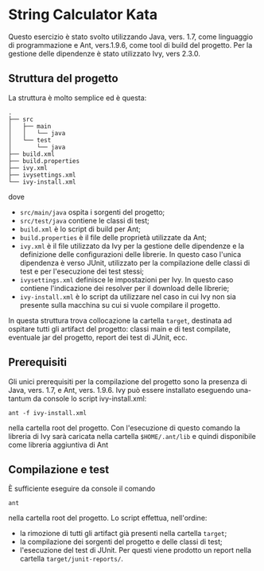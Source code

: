# String Calculator Kata
Questo esercizio è stato svolto utilizzando Java, vers. 1.7, come linguaggio di programmazione e Ant, vers.1.9.6, come tool di build del progetto. Per la gestione delle dipendenze è stato utilizzato Ivy, vers 2.3.0.

## Struttura del progetto
La struttura è molto semplice ed è questa:
```
.
├── src
│   ├── main
│   │   └── java
│   └── test
│       └── java
├── build.xml
├── build.properties
├── ivy.xml
├── ivysettings.xml
└── ivy-install.xml
```
dove

* `src/main/java` ospita i sorgenti del progetto;
* `src/test/java` contiene le classi di test;
* `build.xml` è lo script di build per Ant;
* `build.properties` è il file delle proprietà utilizzate da Ant;
* `ivy.xml` è il file utilizzato da Ivy per la gestione delle dipendenze e la definizione delle configurazioni delle librerie. In questo caso l'unica dipendenza è verso JUnit, utilizzato per la compilazione delle classi di test e per l'esecuzione dei test stessi;
* `ivysettings.xml` definisce le impostazioni per Ivy. In questo caso contiene l'indicazione dei resolver per il download delle librerie;
* `ivy-install.xml` è lo script da utilizzare nel caso in cui Ivy non sia presente sulla macchina su cui si vuole compilare il progetto.

In questa struttura trova collocazione la cartella `target`, destinata ad ospitare tutti gli artifact del progetto: classi main e di test compilate, eventuale jar del progetto, report dei test di JUnit, ecc.

## Prerequisiti
Gli unici prerequisiti per la compilazione del progetto sono la presenza di Java, vers. 1.7, e Ant, vers. 1.9.6. Ivy può essere installato eseguendo una-tantum da console lo script ivy-install.xml:
```
ant -f ivy-install.xml
```
nella cartella root del progetto. Con l'esecuzione di questo comando la libreria di Ivy sarà caricata nella cartella `$HOME/.ant/lib` e quindi disponibile come libreria aggiuntiva di Ant

## Compilazione e test
È sufficiente eseguire da console il comando
```
ant
```
nella cartella root del progetto. Lo script effettua, nell'ordine:

* la rimozione di tutti gli artifact già presenti nella cartella `target`;
* la compilazione dei sorgenti del progetto e delle classi di test;
* l'esecuzione del test di JUnit. Per questi viene prodotto un report nella cartella `target/junit-reports/`.
